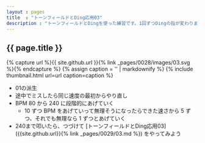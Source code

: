 ```yaml
---
layout : pages
title  : "トーンフィールドとDing応用03"
description : "トーンフィールドとDingを使った練習です。1回ずつDingの指が変わります。"
---
```


## {{ page.title }}

{% capture url %}{{ site.github.url }}{% link _pages/0028/images/03.svg %}{% endcapture %}
{% assign caption = '' | markdownify %}
{% include thumbnail.html url=url caption=caption %}

* 01の派生
* 途中でミスしたら同じ速度の最初からやり直し
* BPM 80 から 240 に段階的にあげていく
  * 10 ずつ BPM をあげていって無理そうになったらできた速さから 5 ずつ、それでも無理なら 1 ずつとあげていく
* 240まで叩いたら、つづけて [トーンフィールドとDing応用03]({{site.github.url}}{% link _pages/0029/03.md %}) をやってみよう